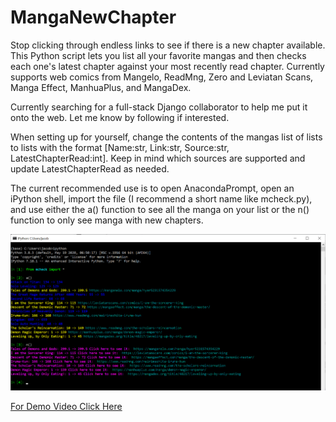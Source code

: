 # MangaNewChapter
Stop clicking through endless links to see if there is a new chapter available. This Python script lets you list all your favorite mangas and then checks each one's latest chapter against your most recently read chapter. Currently supports web comics from Mangelo, ReadMng, Zero and Leviatan Scans, Manga Effect, ManhuaPlus, and MangaDex.

Currently searching for a full-stack Django collaborator to help me put it onto the web. Let me know by following if interested.

When setting up for yourself, change the contents of the mangas list of lists to lists with the format \[Name:str, Link:str, Source:str, LatestChapterRead:int\]. Keep in mind which sources are supported and update LatestChapterRead as needed.

The current recommended use is to open AnacondaPrompt, open an iPython shell, import the file (I recommend a short name like mcheck.py), and use either the a() function to see all the manga on your list or the n() function to only see manga with new chapters.

<img src="mcheck_ex.png"/>

<a href="https://www.youtube.com/embed/AyZsZzuTAPg" target="_blank" rel="noopener noreferrer">For Demo Video Click Here</a>

